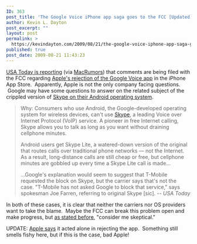 ```yaml
---
ID: 363
post_title: 'The Google Voice iPhone app saga goes to the FCC [Updated]'
author: Kevin L. Dayton
post_excerpt: ""
layout: post
permalink: >
  https://kevindayton.com/2009/08/21/the-google-voice-iphone-app-saga-goes-to-the-fcc/
published: true
post_date: 2009-08-21 11:43:23
---
```

<a href="http://www.usatoday.com/tech/news/2009-08-20-google-internet-calls-apple_N.htm">USA Today is reporting</a> (via <a title="http://www.macrumors.com/2009/08/21/comments-on-google-voice-rejection-filed-today-google-under-scrutiny-for-similar-actions/" href="http://www.macrumors.com/2009/08/21/comments-on-google-voice-rejection-filed-today-google-under-scrutiny-for-similar-actions/" target="_blank">MacRumors</a>) that comments are being filed with the FCC regarding <a title="http://kevindayton.com/2009/07/28/regarding-google-voice-the-iphone-and-rejection/" href="http://kevindayton.com/2009/07/28/regarding-google-voice-the-iphone-and-rejection/" target="_self">Apple's rejection of the Google Voice app</a> in the iPhone App Store.  Apparently, Apple is not the only company facing questions.  Google may have some questions to answer on the related subject of the crippled version of <a title="http://share.skype.com/sites/skypegear/2009/01/video_skype_lite_on_android.html" href="http://share.skype.com/sites/skypegear/2009/01/video_skype_lite_on_android.html" target="_blank">Skype on their Android operating system</a>.
<blockquote>Why: Consumers who use Android, the Google-developed operating system for wireless devices, can't use <a title="More news, photos about Skype" href="http://content.usatoday.com/topics/topic/Culture/Computers+and+Internet/Software/Skype" target="_blank">Skype</a>, a leading Voice over Internet Protocol (VoIP) service. A pioneer in free Internet calling, Skype allows you to talk as long as you want without draining cellphone minutes.

Android users get Skype Lite, a watered-down version of the original that routes calls over traditional phone networks — not the Internet. As a result, long-distance calls are still cheap or free, but cellphone minutes are gobbled up every time a Skype Lite call is made...

...Google's explanation would seem to suggest that T-Mobile requested the block on Skype, but the carrier says that's not the case. "T-Mobile has not asked Google to block that service," says spokesman Joe Farren, referring to original Skype [sic]. <em>-- USA Today</em></blockquote>
In both of these cases, it is clear that neither the carriers nor OS providers want to take the blame.  Maybe the FCC can break this problem open and make progress, but <a title="http://kevindayton.com/2009/07/31/the-fcc-wants-to-know-more-about-the-gv-app-rejection/" href="http://kevindayton.com/2009/07/31/the-fcc-wants-to-know-more-about-the-gv-app-rejection/" target="_self">as stated before</a>, "consider me skeptical."

UPDATE: <a title="http://www.engadget.com/2009/08/21/atandt-tells-the-fcc-it-had-no-role-in-removing-google-voice-fro/" href="http://www.engadget.com/2009/08/21/atandt-tells-the-fcc-it-had-no-role-in-removing-google-voice-fro/" target="_blank">Apple says</a> it acted alone in rejecting the app.  Something still smells fishy here, but if this is the case, bad Apple!